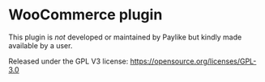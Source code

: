 # WooCommerce plugin

This plugin is *not* developed or maintained by Paylike but kindly made
available by a user.

Released under the GPL V3 license: https://opensource.org/licenses/GPL-3.0
